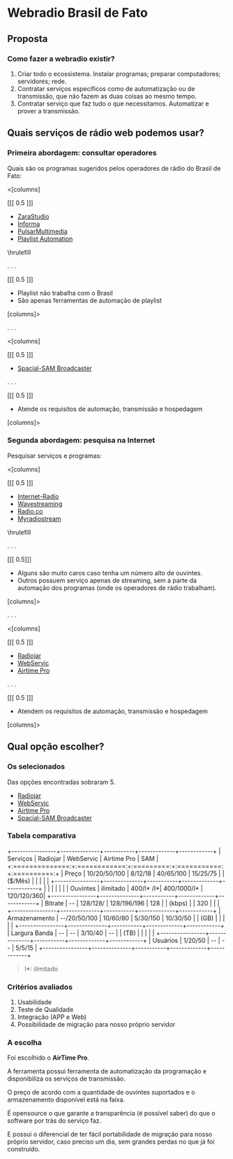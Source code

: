 # Webradio Brasil de Fato

## Proposta

### Como fazer a webradio existir?

1. Criar todo o ecossistema. Instalar programas; preparar computadores; servidores; rede.
2. Contratar serviços específicos como de automatização ou de transmissão, que não fazem as duas coisas ao mesmo tempo.
3. Contratar serviço que faz tudo o que necessitamos. Automatizar e prover a transmissão.

## Quais serviços de rádio web podemos usar?

### Primeira abordagem: consultar operadores

Quais são os programas sugeridos pelos operadores de rádio do Brasil de Fato:

<[columns]

[[[ 0.5 ]]]

- [ZaraStudio](https://www.zarastudio.es/)
- [Informa](http://informabr.com/)
- [PulsarMultimedia](http://www.pulsarmultimedia.com.br/)
- [Playlist Automation](http://playlistsolutions.com/?lang=en)

\hrulefill

. . .

[[[ 0.5 ]]]

- Playlist não trabalha com o Brasil
- São apenas ferramentas de  automação de playlist

[columns]>


. . .

<[columns]

[[[ 0.5 ]]]

- [Spacial-SAM Broadcaster](https://spacial.com/pricing/)

. . .

[[[ 0.5 ]]]

- Atende os requisitos de automação, transmissão e hospedagem

[columns]>

### Segunda abordagem: pesquisa na Internet

Pesquisar serviços e programas:

<[columns]

[[[ 0.5 ]]]

- [Internet-Radio](https://www.internet-radio.com/servers/)
- [Wavestreaming](http://www.wavestreaming.com/)
- [Radio.co](https://radio.co/pricing)
- [Myradiostream](https://myradiostream.com/)

\hrulefill

. . .

[[[ 0.5]]]

- Alguns são muito caros caso tenha um número alto de ouvintes.
- Outros possuem serviço apenas de streaming, sem a parte da automação dos programas (onde os operadores de rádio trabalham).

[columns]>

. . .

<[columns]

[[[ 0.5 ]]]

- [Radiojar]( https://www.radiojar.com)
- [WebServic](http://host.webservic.com.br/V3/streaming_whmsonic.php)
- [Airtime Pro](https://www.airtime.pro/pricing/)

. . .

[[[ 0.5 ]]]

- Atendem os requisitos de automação, transmissão e hospedagem

[columns]>

## Qual opção escolher?

### Os selecionados

Das opções encontradas sobraram 5.

- [Radiojar]( https://www.radiojar.com)
- [WebServic](http://host.webservic.com.br/V3/streaming_whmsonic.php)
- [Airtime Pro](https://www.airtime.pro/pricing/)
- [Spacial-SAM Broadcaster](https://spacial.com/pricing/)

### Tabela comparativa

+----------------+--------------+-----------+-------------+------------+
|    Serviços    |   Radiojar   | WebServic | Airtime Pro |     SAM    |
+:==============:+:============:+:=========:+:===========:+:==========:+
| Preço          | 10/20/50/100 | 8/12/18   | 40/65/100   | 15/25/75   |
| ($/Mês)        |              |           |             |            |
+----------------+--------------+-----------+-------------+------------+
|                |              |           |             |            |
| Ouvintes       | ilimitado    | 400/I* /I*| 400/1000/I* | 120/120/360|
+----------------+--------------+-----------+-------------+------------+
| Bitrate        |  --          | 128/128/  | 128/196/196 | 128        |
|  (kbps)        |              | 320       |             |            |
+----------------+--------------+-----------+-------------+------------+
| Armazenamento  | --/20/50/100 | 10/60/80  | 5/30/150    | 10/30/50   |
| (GB)           |              |           |             |            |
+----------------+--------------+-----------+-------------+------------+
| Largura Banda  |  --          | --        | 3/10/40     | --         |
| (TB)           |              |           |             |            |
+----------------+--------------+-----------+-------------+------------+
| Usuários       | 1/20/50      | --        | --          | 5/5/15     |
+----------------+--------------+-----------+-------------+------------+

> I*: ilimitado

### Critérios avaliados

1. Usabilidade
2. Teste de Qualidade
3. Integração (APP e Web)
4. Possibilidade de migração para nosso próprio servidor

### A escolha

Foi escolhido o **AirTime Pro**.

A ferramenta possui ferramenta de automatização da programação e disponibiliza os serviços de transmissão.

O preço de acordo com a quantidade de ouvintes suportados e o armazenamento disponível está na faixa.

É opensource o que garante a transparência (é possível saber) do que o software por trás do serviço faz.

E possui o diferencial de ter fácil portabilidade de migração para nosso próprio servidor, caso preciso um dia, sem grandes perdas no que já foi construído.
